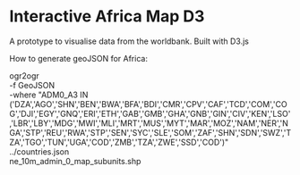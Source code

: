 Interactive Africa Map D3
======================


A prototype to visualise data from the worldbank. Built with D3.js

How to generate geoJSON for Africa:

ogr2ogr \
-f GeoJSON \
-where "ADM0_A3 IN ('DZA','AGO','SHN','BEN','BWA','BFA','BDI','CMR','CPV','CAF','TCD','COM','COG','DJI','EGY','GNQ','ERI','ETH','GAB','GMB','GHA','GNB','GIN','CIV','KEN','LSO','LBR','LBY','MDG','MWI','MLI','MRT','MUS','MYT','MAR','MOZ','NAM','NER','NGA','STP','REU','RWA','STP','SEN','SYC','SLE','SOM','ZAF','SHN','SDN','SWZ','TZA','TGO','TUN','UGA','COD','ZMB','TZA','ZWE','SSD','COD')" \
../countries.json \
ne_10m_admin_0_map_subunits.shp
